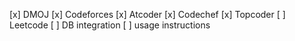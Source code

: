 [x] DMOJ
[x] Codeforces
[x] Atcoder
[x] Codechef
[x] Topcoder
[ ] Leetcode
[ ] DB integration
[ ] usage instructions